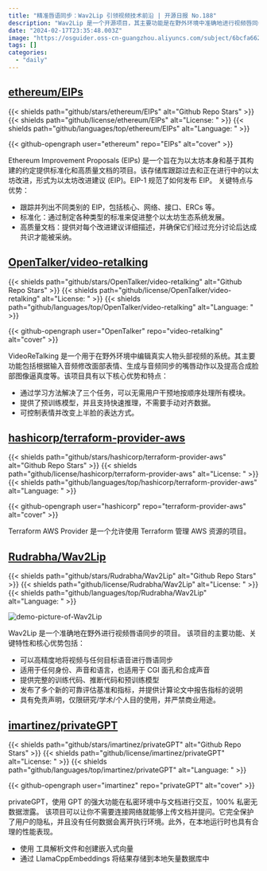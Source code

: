 ```yaml
---
title: "精准唇语同步：Wav2Lip 引领视频技术前沿 | 开源日报 No.188"
description: "Wav2Lip 是一个开源项目，其主要功能是在野外环境中准确地进行视频唇同步。"
date: "2024-02-17T23:35:48.003Z"
image: "https://osguider.oss-cn-guangzhou.aliyuncs.com/subject/6bcfa662c1de43250ef75a7060e813e5.png"
tags: []
categories:
  - "daily"
---
```


## [ethereum/EIPs](https://github.com/ethereum/EIPs)

{{< shields path="github/stars/ethereum/EIPs" alt="Github Repo Stars" >}} {{< shields path="github/license/ethereum/EIPs" alt="License: " >}} {{< shields path="github/languages/top/ethereum/EIPs" alt="Language: " >}}

{{< github-opengraph user="ethereum" repo="EIPs" alt="cover" >}}

Ethereum Improvement Proposals (EIPs) 是一个旨在为以太坊本身和基于其构建的约定提供标准化和高质量文档的项目。该存储库跟踪过去和正在进行中的以太坊改进，形式为以太坊改进建议 (EIP)。EIP-1 规范了如何发布 EIP。
关键特点与优势：

- 跟踪并列出不同类别的 EIP，包括核心、网络、接口、ERCs 等。
- 标准化：通过制定各种类型的标准来促进整个以太坊生态系统发展。
- 高质量文档：提供对每个改进建议详细描述，并确保它们经过充分讨论后达成共识才能被采纳。
  
## [OpenTalker/video-retalking](https://github.com/OpenTalker/video-retalking)

{{< shields path="github/stars/OpenTalker/video-retalking" alt="Github Repo Stars" >}} {{< shields path="github/license/OpenTalker/video-retalking" alt="License: " >}} {{< shields path="github/languages/top/OpenTalker/video-retalking" alt="Language: " >}}

{{< github-opengraph user="OpenTalker" repo="video-retalking" alt="cover" >}}

VideoReTalking 是一个用于在野外环境中编辑真实人物头部视频的系统。其主要功能包括根据输入音频修改面部表情、生成与音频同步的嘴唇动作以及提高合成脸部图像逼真度等。该项目具有以下核心优势和特点：

- 通过学习方法解决了三个任务，可以无需用户干预地按顺序处理所有模块。
- 提供了预训练模型，并且支持快速推理，不需要手动对齐数据。
- 可控制表情并改变上半脸的表达方式。
  
## [hashicorp/terraform-provider-aws](https://github.com/hashicorp/terraform-provider-aws)

{{< shields path="github/stars/hashicorp/terraform-provider-aws" alt="Github Repo Stars" >}} {{< shields path="github/license/hashicorp/terraform-provider-aws" alt="License: " >}} {{< shields path="github/languages/top/hashicorp/terraform-provider-aws" alt="Language: " >}}

{{< github-opengraph user="hashicorp" repo="terraform-provider-aws" alt="cover" >}}

Terraform AWS Provider 是一个允许使用 Terraform 管理 AWS 资源的项目。
  
## [Rudrabha/Wav2Lip](https://github.com/Rudrabha/Wav2Lip)

{{< shields path="github/stars/Rudrabha/Wav2Lip" alt="Github Repo Stars" >}} {{< shields path="github/license/Rudrabha/Wav2Lip" alt="License: " >}} {{< shields path="github/languages/top/Rudrabha/Wav2Lip" alt="Language: " >}}

![demo-picture-of-Wav2Lip](https://osguider.oss-cn-guangzhou.aliyuncs.com/subject/584c787f9ca03b0f7cfb0921561a92d5.gif)

Wav2Lip 是一个准确地在野外进行视频唇语同步的项目。
该项目的主要功能、关键特性和核心优势包括：

- 可以高精度地将视频与任何目标语音进行唇语同步
- 适用于任何身份、声音和语言，也适用于 CGI 面孔和合成声音
- 提供完整的训练代码、推断代码和预训练模型
- 发布了多个新的可靠评估基准和指标，并提供计算论文中报告指标的说明
- 具有免责声明，仅限研究/学术/个人目的使用，并严禁商业用途。
  
## [imartinez/privateGPT](https://github.com/imartinez/privateGPT)

{{< shields path="github/stars/imartinez/privateGPT" alt="Github Repo Stars" >}} {{< shields path="github/license/imartinez/privateGPT" alt="License: " >}} {{< shields path="github/languages/top/imartinez/privateGPT" alt="Language: " >}}

{{< github-opengraph user="imartinez" repo="privateGPT" alt="cover" >}}

privateGPT，使用 GPT 的强大功能在私密环境中与文档进行交互，100% 私密无数据泄露。
该项目可以让你不需要连接网络就能够上传文档并提问。它完全保护了用户的隐私，并且没有任何数据会离开执行环境。此外，在本地运行时也具有合理的性能表现。

- 使用  工具解析文件和创建嵌入式向量
- 通过 LlamaCppEmbeddings 将结果存储到本地矢量数据库中
  
